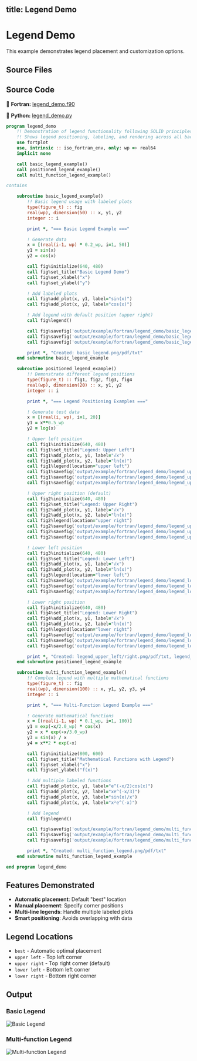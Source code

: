 title: Legend Demo
---

# Legend Demo

This example demonstrates legend placement and customization options.

## Source Files

## Source Code

🔷 **Fortran:** [legend_demo.f90](https://github.com/lazy-fortran/fortplot/blob/main/example/fortran/legend_demo/legend_demo.f90)

🐍 **Python:** [legend_demo.py](https://github.com/lazy-fortran/fortplot/blob/main/example/python/legend_demo/legend_demo.py)

```fortran
program legend_demo
    !! Demonstration of legend functionality following SOLID principles
    !! Shows legend positioning, labeling, and rendering across all backends
    use fortplot
    use, intrinsic :: iso_fortran_env, only: wp => real64
    implicit none

    call basic_legend_example()
    call positioned_legend_example()
    call multi_function_legend_example()

contains

    subroutine basic_legend_example()
        !! Basic legend usage with labeled plots
        type(figure_t) :: fig
        real(wp), dimension(50) :: x, y1, y2
        integer :: i

        print *, "=== Basic Legend Example ==="

        ! Generate data
        x = [(real(i-1, wp) * 0.2_wp, i=1, 50)]
        y1 = sin(x)
        y2 = cos(x)

        call fig%initialize(640, 480)
        call fig%set_title("Basic Legend Demo")
        call fig%set_xlabel("x")
        call fig%set_ylabel("y")

        ! Add labeled plots
        call fig%add_plot(x, y1, label="sin(x)")
        call fig%add_plot(x, y2, label="cos(x)")

        ! Add legend with default position (upper right)
        call fig%legend()

        call fig%savefig('output/example/fortran/legend_demo/basic_legend.png')
        call fig%savefig('output/example/fortran/legend_demo/basic_legend.pdf')
        call fig%savefig('output/example/fortran/legend_demo/basic_legend.txt')

        print *, "Created: basic_legend.png/pdf/txt"
    end subroutine basic_legend_example

    subroutine positioned_legend_example()
        !! Demonstrate different legend positions
        type(figure_t) :: fig1, fig2, fig3, fig4
        real(wp), dimension(20) :: x, y1, y2
        integer :: i

        print *, "=== Legend Positioning Examples ==="

        ! Generate test data
        x = [(real(i, wp), i=1, 20)]
        y1 = x**0.5_wp
        y2 = log(x)

        ! Upper left position
        call fig1%initialize(640, 480)
        call fig1%set_title("Legend: Upper Left")
        call fig1%add_plot(x, y1, label="√x")
        call fig1%add_plot(x, y2, label="ln(x)")
        call fig1%legend(location="upper left")
        call fig1%savefig('output/example/fortran/legend_demo/legend_upper_left.png')
        call fig1%savefig('output/example/fortran/legend_demo/legend_upper_left.pdf')
        call fig1%savefig('output/example/fortran/legend_demo/legend_upper_left.txt')

        ! Upper right position (default)
        call fig2%initialize(640, 480)
        call fig2%set_title("Legend: Upper Right")
        call fig2%add_plot(x, y1, label="√x")
        call fig2%add_plot(x, y2, label="ln(x)")
        call fig2%legend(location="upper right")
        call fig2%savefig('output/example/fortran/legend_demo/legend_upper_right.png')
        call fig2%savefig('output/example/fortran/legend_demo/legend_upper_right.pdf')
        call fig2%savefig('output/example/fortran/legend_demo/legend_upper_right.txt')

        ! Lower left position
        call fig3%initialize(640, 480)
        call fig3%set_title("Legend: Lower Left")
        call fig3%add_plot(x, y1, label="√x")
        call fig3%add_plot(x, y2, label="ln(x)")
        call fig3%legend(location="lower left")
        call fig3%savefig('output/example/fortran/legend_demo/legend_lower_left.png')
        call fig3%savefig('output/example/fortran/legend_demo/legend_lower_left.pdf')
        call fig3%savefig('output/example/fortran/legend_demo/legend_lower_left.txt')

        ! Lower right position
        call fig4%initialize(640, 480)
        call fig4%set_title("Legend: Lower Right")
        call fig4%add_plot(x, y1, label="√x")
        call fig4%add_plot(x, y2, label="ln(x)")
        call fig4%legend(location="lower right")
        call fig4%savefig('output/example/fortran/legend_demo/legend_lower_right.png')
        call fig4%savefig('output/example/fortran/legend_demo/legend_lower_right.pdf')
        call fig4%savefig('output/example/fortran/legend_demo/legend_lower_right.txt')

        print *, "Created: legend_upper_left/right.png/pdf/txt, legend_lower_left/right.png/pdf/txt"
    end subroutine positioned_legend_example

    subroutine multi_function_legend_example()
        !! Complex legend with multiple mathematical functions
        type(figure_t) :: fig
        real(wp), dimension(100) :: x, y1, y2, y3, y4
        integer :: i

        print *, "=== Multi-Function Legend Example ==="

        ! Generate mathematical functions
        x = [(real(i-1, wp) * 0.1_wp, i=1, 100)]
        y1 = exp(-x/2.0_wp) * cos(x)
        y2 = x * exp(-x/3.0_wp)
        y3 = sin(x) / x
        y4 = x**2 * exp(-x)

        call fig%initialize(800, 600)
        call fig%set_title("Mathematical Functions with Legend")
        call fig%set_xlabel("x")
        call fig%set_ylabel("f(x)")

        ! Add multiple labeled functions
        call fig%add_plot(x, y1, label="e^(-x/2)cos(x)")
        call fig%add_plot(x, y2, label="xe^(-x/3)")
        call fig%add_plot(x, y3, label="sin(x)/x")
        call fig%add_plot(x, y4, label="x²e^(-x)")

        ! Add legend
        call fig%legend()

        call fig%savefig('output/example/fortran/legend_demo/multi_function_legend.png')
        call fig%savefig('output/example/fortran/legend_demo/multi_function_legend.pdf')
        call fig%savefig('output/example/fortran/legend_demo/multi_function_legend.txt')

        print *, "Created: multi_function_legend.png/pdf/txt"
    end subroutine multi_function_legend_example

end program legend_demo
```

## Features Demonstrated

- **Automatic placement**: Default "best" location
- **Manual placement**: Specify corner positions
- **Multi-line legends**: Handle multiple labeled plots
- **Smart positioning**: Avoids overlapping with data

## Legend Locations

- `best` - Automatic optimal placement
- `upper left` - Top left corner
- `upper right` - Top right corner (default)
- `lower left` - Bottom left corner
- `lower right` - Bottom right corner

## Output

### Basic Legend
![Basic Legend](../../example/legend_demo/basic_legend.png)

### Multi-function Legend
![Multi-function Legend](../../example/legend_demo/multi_function_legend.png)
